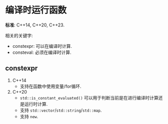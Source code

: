 # 编译时运行函数

**标准**: C++14, C++20, C++23.  

相关的关键字:  

- constexpr: 可以在编译时计算.
- consteval: 必须在编译时计算.

## constexpr

1. C++14
   - 支持在函数中使用变量/for循环.
2. C++20
   - `std::is_constant_evaluated()` 可以用于判断当前是在进行编译时计算还是运行时计算.
   - 支持 `std::vector`/`std::string`/`std::map`.
   - 支持 `new`.

